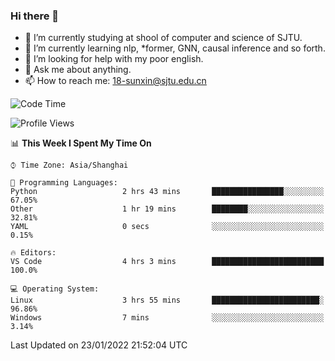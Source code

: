 ### Hi there 👋

<!--
**sunxin000/sunxin000** is a ✨ _special_ ✨ repository because its `README.md` (this file) appears on your GitHub profile.

Here are some ideas to get you started:

- 🔭 I’m currently working on ...
- 🌱 I’m currently learning ...
- 👯 I’m looking to collaborate on ...
- 🤔 I’m looking for help with ...
- 💬 Ask me about ...
- 📫 How to reach me: ...
- 😄 Pronouns: ...
- ⚡ Fun fact: ...
-->
- 🏫 I’m currently studying at shool of computer and science of SJTU.
- 🌱 I’m currently learning nlp, \*former, GNN, causal inference and so forth.
- 🤔 I’m looking for help with my poor english.
- 💬 Ask me about anything.
- 📫 How to reach me: 18-sunxin@sjtu.edu.cn
<!--START_SECTION:waka-->
![Code Time](http://img.shields.io/badge/Code%20Time-85%20hrs%208%20mins-blue)

![Profile Views](http://img.shields.io/badge/Profile%20Views-0-blue)

📊 **This Week I Spent My Time On** 

```text
⌚︎ Time Zone: Asia/Shanghai

💬 Programming Languages: 
Python                   2 hrs 43 mins       ████████████████░░░░░░░░░   67.05% 
Other                    1 hr 19 mins        ████████░░░░░░░░░░░░░░░░░   32.81% 
YAML                     0 secs              ░░░░░░░░░░░░░░░░░░░░░░░░░   0.15%

🔥 Editors: 
VS Code                  4 hrs 3 mins        █████████████████████████   100.0%

💻 Operating System: 
Linux                    3 hrs 55 mins       ████████████████████████░   96.86% 
Windows                  7 mins              ░░░░░░░░░░░░░░░░░░░░░░░░░   3.14%

```


 Last Updated on 23/01/2022 21:52:04 UTC
<!--END_SECTION:waka-->
